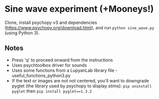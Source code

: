 # Sine wave experiment (+Mooneys!)

Clone, install psychopy v3 and dependencies (https://www.psychopy.org/download.html), and run
`python sine_wave.py` (using Python 3). 

## Notes
* Press 'q' to proceed onward from the instructions
* Uses psychtoolbox driver for sounds
* Uses some functions from a LupyanLab library file - useful_functions_python3.py
* If the text or images are not not centered, you'll want to downgrade pyglet (the library used by psychopy to display stims): `pip uninstall pyglet` then `pip install pyglet==1.3.2`
